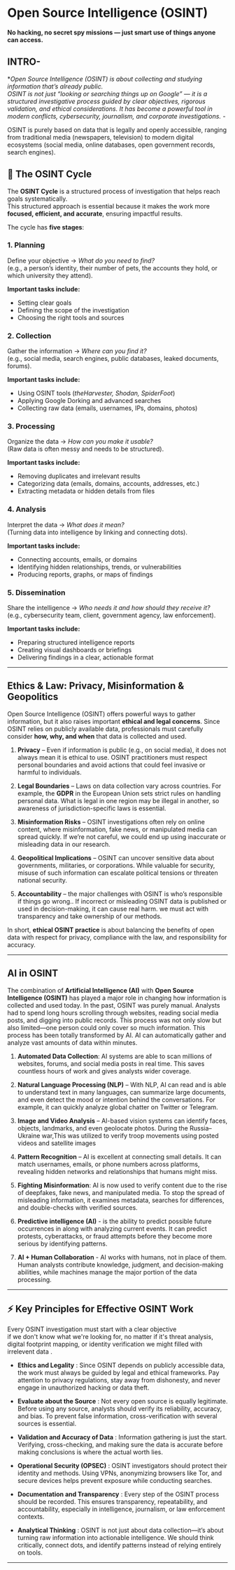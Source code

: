 # Open Source Intelligence (OSINT) 
**No hacking, no secret spy missions — just smart use of things anyone can access.**
## INTRO-
**Open Source Intelligence (OSINT) is about collecting and studying information that’s already public.  
OSINT is not just “looking or searching things up on Google” — it is a structured investigative process guided by clear objectives, rigorous validation, and ethical considerations.
It has become a powerful tool in modern conflicts, cybersecurity, journalism, and corporate investigations.
-*

OSINT is purely based on data that is legally and openly accessible, ranging from traditional media (newspapers, television) to modern digital ecosystems (social media, online databases, open government records, search engines).

## 🔄 **The OSINT Cycle**
The **OSINT Cycle** is a structured process of investigation that helps reach goals systematically.  
This structured approach is essential because it makes the work more **focused, efficient, and accurate**, ensuring impactful results.  

The cycle has **five stages**:  

### **1. Planning**

Define your objective → *What do you need to find?*  
(e.g., a person’s identity, their number of pets, the accounts they hold, or which university they attend).

**Important tasks include:**  
- Setting clear goals  
- Defining the scope of the investigation  
- Choosing the right tools and sources  

### 2. Collection

Gather the information → *Where can you find it?*  
(e.g., social media, search engines, public databases, leaked documents, forums).

**Important tasks include:**  
- Using OSINT tools (*theHarvester, Shodan, SpiderFoot*)  
- Applying Google Dorking and advanced searches  
- Collecting raw data (emails, usernames, IPs, domains, photos)  

### 3. Processing

Organize the data → *How can you make it usable?*  
(Raw data is often messy and needs to be structured).

**Important tasks include:**  
- Removing duplicates and irrelevant results  
- Categorizing data (emails, domains, accounts, addresses, etc.)  
- Extracting metadata or hidden details from files  

### 4. Analysis

Interpret the data → *What does it mean?*  
(Turning data into intelligence by linking and connecting dots).

**Important tasks include:**  
- Connecting accounts, emails, or domains  
- Identifying hidden relationships, trends, or vulnerabilities  
- Producing reports, graphs, or maps of findings  

### 5. Dissemination

Share the intelligence → *Who needs it and how should they receive it?*  
(e.g., cybersecurity team, client, government agency, law enforcement).

**Important tasks include:**  
- Preparing structured intelligence reports  
- Creating visual dashboards or briefings  
- Delivering findings in a clear, actionable format  

---

## **Ethics & Law: Privacy, Misinformation & Geopolitics**

Open Source Intelligence (OSINT) offers powerful ways to gather information, but it also raises important **ethical and legal concerns**. Since OSINT relies on publicly available data, professionals must carefully consider **how, why, and when** that data is collected and used.

1. **Privacy** – Even if information is public (e.g., on social media), it does not always mean it is ethical to use. OSINT practitioners must respect personal boundaries and avoid actions that could feel invasive or harmful to individuals.

2. **Legal Boundaries** – Laws on data collection vary across countries. For example, the **GDPR** in the European Union sets strict rules on handling personal data. What is legal in one region may be illegal in another, so awareness of jurisdiction-specific laws is essential.

3. **Misinformation Risks** – OSINT investigations often rely on online content, where misinformation, fake news, or manipulated media can spread quickly. If we’re not careful, we could end up using inaccurate or misleading data in our research.

4. **Geopolitical Implications** – OSINT can uncover sensitive data about governments, militaries, or corporations. While valuable for security, misuse of such information can escalate political tensions or threaten national security.

6. **Accountability** – the major challenges with OSINT is who’s responsible if things go wrong.. If incorrect or misleading OSINT data is published or used in decision-making, it can cause real harm. we must act with transparency and take ownership of our methods.

In short, **ethical OSINT practice** is about balancing the benefits of open data with respect for privacy, compliance with the law, and responsibility for accuracy.

---
## **AI in OSINT** 
The combination of **Artificial Intelligence (AI)** with **Open Source Intelligence (OSINT)** has played a major role in changing how information is collected and used today. In the past, OSINT was purely manual. Analysts had to spend long hours scrolling through websites, reading social media posts, and digging into public records. This process was not only slow but also limited—one person could only cover so much information.
This process has been totally transformed by AI. AI can automatically gather and analyze vast amounts of data within minutes.
1. **Automated Data Collection**: AI systems are able to scan millions of websites, forums, and social media posts in real time. This saves countless hours of work and gives analysts wider coverage.

2. **Natural Language Processing (NLP)** – With NLP, AI can read and is able to understand text in many languages, can summarize large documents, and even detect the mood or intention behind the conversations. For example, it can quickly analyze global chatter on Twitter or Telegram.

3. **Image and Video Analysis** – AI-based vision systems can identify faces, objects, landmarks, and even geolocate photos. During the Russia–Ukraine war,This was utilized to verify troop movements using posted videos and satellite images 

4. **Pattern Recognition** – AI is excellent at connecting small details. It can match usernames, emails, or phone numbers across platforms, revealing hidden networks and relationships that humans might miss.

5. **Fighting Misinformation**: AI is now used to verify content due to the rise of deepfakes, fake news, and manipulated media.  To stop the spread of misleading information, it examines metadata, searches for differences, and double-checks with verified sources.

6. **Predictive intelligence (AI)** - is the ability to predict possible future occurrences in along with analyzing current events.  It can predict protests, cyberattacks, or fraud attempts before they become more serious by identifying patterns.

7. **AI + Human Collaboration** - AI works with humans, not in place of them.  Human analysts contribute knowledge, judgment, and decision-making abilities, while machines manage the major portion of the data processing.
---
## ⚡ Key Principles for Effective OSINT Work  

Every OSINT investigation must start with a clear objective  
if we don't know what we're looking for, no matter if it's threat analysis, digital footprint mapping, or identity verification we might filled with irrelevent data .  

- **Ethics and Legality** : 
Since OSINT depends on publicly accessible data, the work must always be guided by legal and ethical frameworks. Pay attention to privacy regulations, stay away from dishonesty, and never engage in unauthorized hacking or data theft. 

- **Evaluate about the Source** : 
Not every open source is equally legitimate. Before using any source, analysts should verify its reliability, accuracy, and bias. To prevent false information, cross-verification with several sources is essential.  

- **Validation and Accuracy of Data** : 
Information gathering is just the start. Verifying, cross-checking, and making sure the data is accurate before making conclusions is where the actual worth lies.  

- **Operational Security (OPSEC)**  :
OSINT investigators should protect their identity and methods. Using VPNs, anonymizing browsers like Tor, and secure devices helps prevent exposure while conducting searches.  

- **Documentation and Transparency** : 
Every step of the OSINT process should be recorded. This ensures transparency, repeatability, and accountability, especially in intelligence, journalism, or law enforcement contexts.  

- **Analytical Thinking** : 
OSINT is not just about data collection—it’s about turning raw information into actionable intelligence. We should think critically, connect dots, and identify patterns instead of relying entirely on tools.  

---
